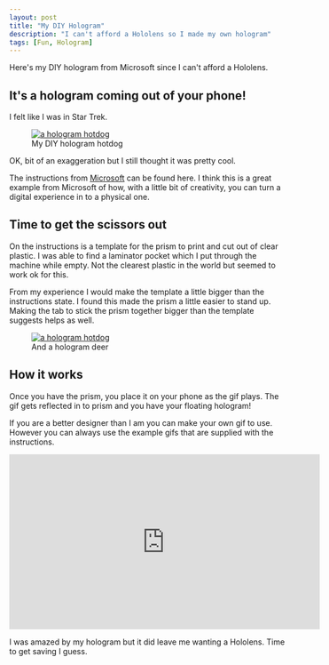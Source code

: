 ```yaml
---
layout: post
title: "My DIY Hologram"
description: "I can't afford a Hololens so I made my own hologram"
tags: [Fun, Hologram]
---
```


Here's my DIY hologram from Microsoft since I can't afford a Hololens.

## It's a hologram coming out of your phone!

I felt like I was in Star Trek.

<div class="center">
<figure>
	<a href="{{ site.url }}/images/hologram-hotdog.jog"><img src="{{ site.url }}/images/hologram-hotdog.jpg" alt="a hologram hotdog"></a>
	<figcaption>My DIY hologram hotdog</figcaption>
</figure>
</div>

OK, bit of an exaggeration but I still thought it was pretty cool.

The instructions from [Microsoft](https://www.microsoft.com/en-gb/developers/articles/week02jan16/how-to-create-3D-holograms-on-your-phone-and-why/) 
can be found here. I think this is a great example from Microsoft of how, with a little bit of creativity, 
you can turn a digital experience in to a physical one. 

## Time to get the scissors out

On the instructions is a template for the prism to print and cut out of clear plastic.
I was able to find a laminator pocket which I put through the machine while empty. Not the clearest 
plastic in the world but seemed to work ok for this.

From my experience I would make the template a little bigger than the instructions state. 
I found this made the prism a little easier to stand up. Making the tab to stick the prism together
bigger than the template suggests helps as well.

<div class="center">
<figure>
	<a href="{{ site.url }}/images/hologram-deer.jog"><img src="{{ site.url }}/images/hologram-deer.jpg" alt="a hologram hotdog"></a>
	<figcaption>And a hologram deer</figcaption>
</figure>
</div>

## How it works

Once you have the prism, you place it on your phone as the gif plays. The gif gets reflected in to 
prism and you have your floating hologram!

If you are a better designer than I am you can make your own gif to use.
However you can always use the example gifs that are supplied with the instructions.

<iframe width="560" height="315" src="https://www.youtube.com/embed/1rOOrVjYlD4" frameborder="0" allowfullscreen></iframe>

I was amazed by my hologram but it did leave me wanting a Hololens. Time to get saving I guess.